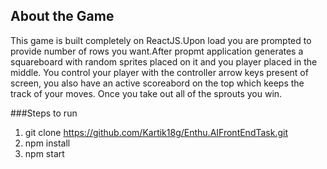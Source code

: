 
## About the Game
This game is built completely on ReactJS.Upon load you are prompted to provide number of rows you want.After propmt application generates a squareboard with random sprites placed on it and you player placed in the middle.
You control your player with the controller arrow keys present of screen, you also have an active scoreabord on the top which keeps the track of your moves. Once you take out all of the sprouts you win.

###Steps to run
1. git clone https://github.com/Kartik18g/Enthu.AIFrontEndTask.git
2. npm install
3. npm start

